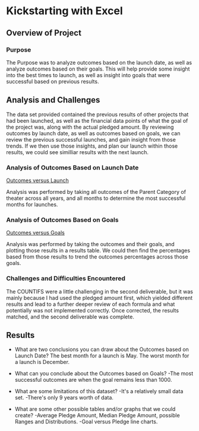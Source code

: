 # Kickstarting with Excel

## Overview of Project

### Purpose

The Purpose was to analyze outcomes based on the launch date, as well as analyze outcomes based on their goals. This will help provide some insight into the best times to launch, as well as insight into goals that were successful based on previous results.

## Analysis and Challenges

The data set provided contained the previous results of other projects that had been launched, as well as the financial data points of what the goal of the project was, along with the actual pledged amount. By reviewing outcomes by launch date, as well as outcomes based on goals, we can review the previous successful launches, and gain insight from those trends. If we then use those insights, and plan our launch within those results, we could see similliar results with the next launch.

### Analysis of Outcomes Based on Launch Date

[Outcomes versus Launch](./resources/Theater_Outcomes_vs_Launch.png)

Analysis was performed by taking all outcomes of the Parent Category of theater across all years, and all months to determine the most successful months for launches.

### Analysis of Outcomes Based on Goals

[Outcomes versus Goals](./resources/Outcomes_vs_Goals.png)

Analysis was performed by taking the outcomes and their goals, and plotting those results in a results table. We could then find the percentages based from those results to trend the outcomes percentages across those goals.

### Challenges and Difficulties Encountered

The COUNTIFS were a little challenging in the second deliverable, but it was mainly because I had used the pledged amount first, which yielded different results and lead to a further deeper review of each formula and what potentially was not implemented correctly. Once corrected, the results matched, and the second deliverable was complete.

## Results

- What are two conclusions you can draw about the Outcomes based on Launch Date?
    The best month for a launch is May. The worst month for a launch is December.

- What can you conclude about the Outcomes based on Goals?
    -The most successful outcomes are when the goal remains less than 1000.

- What are some limitations of this dataset?
    -It's a relatively small data set.
    -There's only 9 years worth of data.

- What are some other possible tables and/or graphs that we could create?
    -Average Pledge Amount, Median Pledge Amount, possible Ranges and Distributions.
    -Goal versus Pledge line charts.
